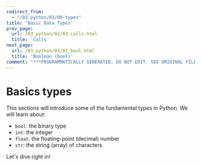 ```yaml
---
redirect_from:
  - "/03-python/03/00-types"
title: 'Basic Data Types'
prev_page:
  url: /03_python/02/03_calls.html
  title: 'Calls'
next_page:
  url: /03_python/03/01_bool.html
  title: 'Boolean (bool)'
comment: "***PROGRAMMATICALLY GENERATED, DO NOT EDIT. SEE ORIGINAL FILES IN /content***"
---
```

# Basics types

This sections will introduce some of the fundamental types in Python. We will learn about:

- `bool`: the binary type
- `int`: the integer
- `float`: the floating-point (decimal) number
- `str`: the string (array) of characters

Let's dive right in!
